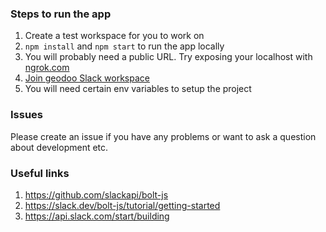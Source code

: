 ### Steps to run the app

1. Create a test workspace for you to work on
2. `npm install` and `npm start` to run the app locally
3. You will probably need a public URL. Try exposing your localhost with [ngrok.com](https://ngrok.com/)
4. [Join geodoo Slack workspace](https://join.slack.com/t/geodoo/shared_invite/zt-fcn7iygw-F05NMjqmv42GTh6TRKTBOA)
4. You will need certain env variables to setup the project

### Issues
Please create an issue if you have any problems or want to ask a question about development etc.

### Useful links
1. https://github.com/slackapi/bolt-js
2. https://slack.dev/bolt-js/tutorial/getting-started
3. https://api.slack.com/start/building